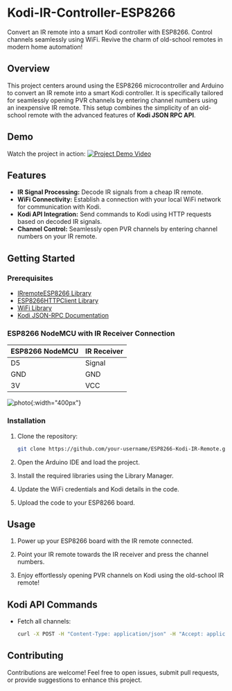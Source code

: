 # Kodi-IR-Controller-ESP8266
Convert an IR remote into a smart Kodi controller with ESP8266. Control channels seamlessly using WiFi. Revive the charm of old-school remotes in modern home automation!

## Overview

This project centers around using the ESP8266 microcontroller and Arduino to convert an IR remote into a smart Kodi controller. It is specifically tailored for seamlessly opening PVR channels by entering channel numbers using an inexpensive IR remote. This setup combines the simplicity of an old-school remote with the advanced features of **Kodi JSON RPC API**.

## Demo

Watch the project in action: [![Project Demo Video](https://img.youtube.com/vi/5jyfP5IJLSQ/0.jpg)](https://youtube.com/watch?v=5jyfP5IJLSQ&si=xKSJFhQx0Yml8SYH)

## Features

- **IR Signal Processing:** Decode IR signals from a cheap IR remote.
- **WiFi Connectivity:** Establish a connection with your local WiFi network for communication with Kodi.
- **Kodi API Integration:** Send commands to Kodi using HTTP requests based on decoded IR signals.
- **Channel Control:** Seamlessly open PVR channels by entering channel numbers on your IR remote.

## Getting Started

### Prerequisites

- [IRremoteESP8266 Library](https://github.com/crankyoldgit/IRremoteESP8266)
- [ESP8266HTTPClient Library](https://github.com/esp8266/Arduino/tree/master/libraries/ESP8266HTTPClient)
- [WiFi Library](https://github.com/esp8266/Arduino/tree/master/libraries/ESP8266WiFi)
- [Kodi JSON-RPC Documentation](https://kodi.wiki/view/JSON-RPC_API/v12)

### ESP8266 NodeMCU with IR Receiver Connection

| ESP8266 NodeMCU | IR Receiver   |
|------------------|---------------|
| D5               | Signal        |
| GND              | GND           |
| 3V               | VCC           |

![photo](https://i.ibb.co/1fZJTbX/f051dde4-521a-4f98-aaba-4afba607ee12.jpg){:width="400px"}

### Installation

1. Clone the repository:

    ```bash
    git clone https://github.com/your-username/ESP8266-Kodi-IR-Remote.git
    ```

2. Open the Arduino IDE and load the project.

3. Install the required libraries using the Library Manager.

4. Update the WiFi credentials and Kodi details in the code.

5. Upload the code to your ESP8266 board.

## Usage

1. Power up your ESP8266 board with the IR remote connected.

2. Point your IR remote towards the IR receiver and press the channel numbers.

3. Enjoy effortlessly opening PVR channels on Kodi using the old-school IR remote!

## Kodi API Commands

- Fetch all channels:
    ```bash
    curl -X POST -H "Content-Type: application/json" -H "Accept: application/json" -H "Authorization: Basic $(echo -n 'kodi:kodi' | base64)" -d '{"jsonrpc": "2.0", "method": "PVR.GetChannels", "params": {"channelgroupid": 1}, "id": 1}' http://192.168.1.20:8080/jsonrpc
    ```

## Contributing

Contributions are welcome! Feel free to open issues, submit pull requests, or provide suggestions to enhance this project.

